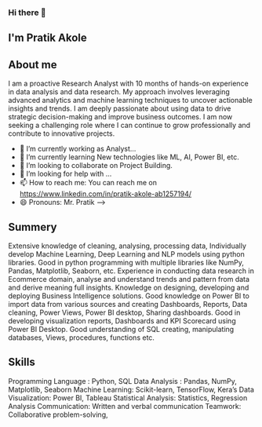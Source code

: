 ### Hi there 👋

## I'm Pratik Akole

## About me
I am a proactive Research Analyst with 10 months of hands-on experience in data analysis and data research. My approach involves leveraging advanced analytics and machine learning techniques to uncover actionable insights and trends. I am deeply passionate about using data to drive strategic decision-making and improve business outcomes. I am now seeking a challenging role where I can continue to grow professionally and contribute to innovative projects.

- 🔭 I’m currently working as Analyst...
- 🌱 I’m currently learning New technologies like ML, AI, Power BI, etc.
- 👯 I’m looking to collaborate on Project Building.
- 🤔 I’m looking for help with ...
- 📫 How to reach me: You can reach me on https://www.linkedin.com/in/pratik-akole-ab1257194/
- 😄 Pronouns: Mr. Pratik
-->

## Summery
Extensive knowledge of cleaning, analysing, processing data, Individually develop Machine Learning, Deep Learning and NLP models using python libraries.
Good in python programming with multiple libraries like NumPy, Pandas, Matplotlib, Seaborn, etc.
Experience in conducting data research in Ecommerce domain, analyse and understand trends and pattern from data and derive meaning full insights. 
Knowledge on designing, developing and deploying Business Intelligence solutions.
Good knowledge on Power BI to import data from various sources and creating Dashboards, Reports, Data cleaning, Power Views, Power BI desktop, Sharing dashboards. 
Good in developing visualization reports, Dashboards and KPI Scorecard using Power BI Desktop. 
Good understanding of SQL creating, manipulating databases, Views, procedures, functions etc.

## Skills
Programming Language : Python, SQL
Data Analysis : Pandas, NumPy, Matplotlib, Seaborn
Machine Learning: Scikit-learn, TensorFlow, Kera’s
Data Visualization: Power BI, Tableau
Statistical Analysis: Statistics, Regression Analysis
Communication: Written and verbal communication
Teamwork: Collaborative problem-solving, 
